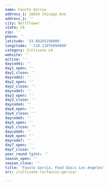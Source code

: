 ```yaml
---
name: Fausto Garcia
address_1: 16654 Chicago Ave
address_2: ''
city: Bellflower
state: CA
zip: ''
phone: ''
latitude: '33.88265198000'
longitude: '-118.11076994000'
category: Cultivate LA
website: ''
active: ''
daycode1: ''
day1_open: ''
day1_close: ''
daycode2: ''
day2_open: ''
day2_close: ''
daycode3: ''
day3_open: ''
day3_close: ''
daycode4: ''
day4_open: ''
day4_close: ''
daycode5: ''
day5_open: ''
day5_close: ''
daycode6: ''
day6_open: ''
daycode7: ''
day7_open: ''
day7_close: ''
year_round (y/n): ''
season_open: ''
season_close: ''
title: 'Fausto Garcia, Food Oasis Los Angeles'
uri: /cultivate-la/fausto-garcia/

---
```

